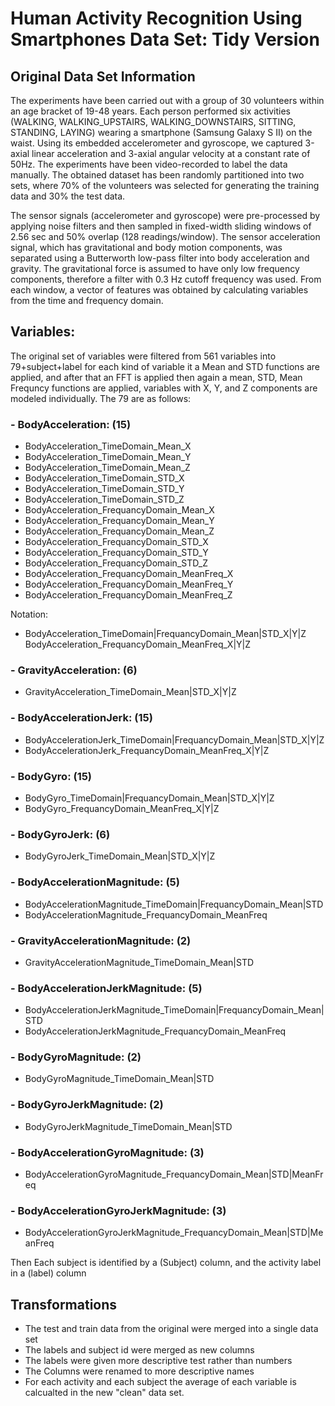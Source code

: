 Human Activity Recognition Using Smartphones Data Set: Tidy Version
========================================================


## Original Data Set Information
The experiments have been carried out with a group of 30 volunteers within an age bracket of 19-48 years. Each person performed six activities (WALKING, WALKING_UPSTAIRS, WALKING_DOWNSTAIRS, SITTING, STANDING, LAYING) wearing a smartphone (Samsung Galaxy S II) on the waist. Using its embedded accelerometer and gyroscope, we captured 3-axial linear acceleration and 3-axial angular velocity at a constant rate of 50Hz. The experiments have been video-recorded to label the data manually. The obtained dataset has been randomly partitioned into two sets, where 70% of the volunteers was selected for generating the training data and 30% the test data. 

The sensor signals (accelerometer and gyroscope) were pre-processed by applying noise filters and then sampled in fixed-width sliding windows of 2.56 sec and 50% overlap (128 readings/window). The sensor acceleration signal, which has gravitational and body motion components, was separated using a Butterworth low-pass filter into body acceleration and gravity. The gravitational force is assumed to have only low frequency components, therefore a filter with 0.3 Hz cutoff frequency was used. From each window, a vector of features was obtained by calculating variables from the time and frequency domain. 

## Variables:
The original set of variables were filtered from 561 variables into 79+subject+label
for each kind of variable it a Mean and STD functions are applied, and after that an FFT is applied then again a mean, STD, Mean Frequncy functions are applied, variables with X, Y, and Z components are modeled individually. The 79 are as follows:

### -   BodyAcceleration: (15)
+  BodyAcceleration_TimeDomain_Mean_X
+  BodyAcceleration_TimeDomain_Mean_Y
+  BodyAcceleration_TimeDomain_Mean_Z
+  BodyAcceleration_TimeDomain_STD_X
+  BodyAcceleration_TimeDomain_STD_Y
+  BodyAcceleration_TimeDomain_STD_Z
+  BodyAcceleration_FrequancyDomain_Mean_X
+  BodyAcceleration_FrequancyDomain_Mean_Y
+  BodyAcceleration_FrequancyDomain_Mean_Z
+  BodyAcceleration_FrequancyDomain_STD_X
+  BodyAcceleration_FrequancyDomain_STD_Y
+  BodyAcceleration_FrequancyDomain_STD_Z
+  BodyAcceleration_FrequancyDomain_MeanFreq_X
+  BodyAcceleration_FrequancyDomain_MeanFreq_Y
+  BodyAcceleration_FrequancyDomain_MeanFreq_Z

Notation:
+ BodyAcceleration_TimeDomain|FrequancyDomain_Mean|STD_X|Y|Z
BodyAcceleration_FrequancyDomain_MeanFreq_X|Y|Z

### -   GravityAcceleration: (6)
-   GravityAcceleration_TimeDomain_Mean|STD_X|Y|Z

### -   BodyAccelerationJerk: (15)
-   BodyAccelerationJerk_TimeDomain|FrequancyDomain_Mean|STD_X|Y|Z
-   BodyAccelerationJerk_FrequancyDomain_MeanFreq_X|Y|Z

### -   BodyGyro: (15)
-   BodyGyro_TimeDomain|FrequancyDomain_Mean|STD_X|Y|Z
-   BodyGyro_FrequancyDomain_MeanFreq_X|Y|Z

### -   BodyGyroJerk: (6)
-   BodyGyroJerk_TimeDomain_Mean|STD_X|Y|Z      

### -   BodyAccelerationMagnitude: (5)
-   BodyAccelerationMagnitude_TimeDomain|FrequancyDomain_Mean|STD     
-   BodyAccelerationMagnitude_FrequancyDomain_MeanFreq

### -   GravityAccelerationMagnitude: (2)
-   GravityAccelerationMagnitude_TimeDomain_Mean|STD       

### -   BodyAccelerationJerkMagnitude: (5)
-   BodyAccelerationJerkMagnitude_TimeDomain|FrequancyDomain_Mean|STD
-   BodyAccelerationJerkMagnitude_FrequancyDomain_MeanFreq

### -   BodyGyroMagnitude: (2)
-   BodyGyroMagnitude_TimeDomain_Mean|STD   

### -   BodyGyroJerkMagnitude: (2)
-   BodyGyroJerkMagnitude_TimeDomain_Mean|STD

### -   BodyAccelerationGyroMagnitude: (3)
-   BodyAccelerationGyroMagnitude_FrequancyDomain_Mean|STD|MeanFreq

### -   BodyAccelerationGyroJerkMagnitude: (3)
-   BodyAccelerationGyroJerkMagnitude_FrequancyDomain_Mean|STD|MeanFreq       

Then Each subject is identified by a (Subject) column, and the activity label in a (label) column
                 
## Transformations
-   The test and train data from the original were merged into a single data set
-   The labels and subject id were merged as new columns
-   The labels were given more descriptive test rather than numbers
-   The Columns were renamed to more descriptive names
-   For each activity and each subject the average of each variable is calcualted in the new "clean" data set.
